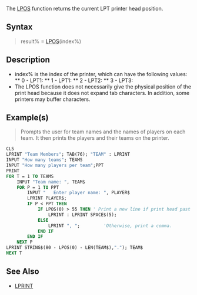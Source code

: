 The [LPOS](LPOS) function returns the current LPT printer head position.


## Syntax

>  result% = [LPOS](LPOS)(index%)


## Description

* index% is the index of the printer, which can have the following values:
** 0 - LPT1:
** 1 - LPT1:
** 2 - LPT2:
** 3 - LPT3:
* The LPOS function does not necessarily give the physical position of the print head because it does not expand tab characters. In addition, some printers may buffer characters.


## Example(s)

> Prompts the user for team names and the names of players on each team. It then prints the players and their teams on the printer.

```vb
CLS
LPRINT "Team Members"; TAB(76); "TEAM" : LPRINT
INPUT "How many teams"; TEAMS
INPUT "How many players per team";PPT
PRINT
FOR T = 1 TO TEAMS
    INPUT "Team name: ", TEAM$
    FOR P = 1 TO PPT
        INPUT "   Enter player name: ", PLAYER$
        LPRINT PLAYER$;
        IF P < PPT THEN
            IF LPOS(0) > 55 THEN ' Print a new line if print head past column 55.
                LPRINT : LPRINT SPACE$(5);
            ELSE
                LPRINT ", ";         'Otherwise, print a comma.
            END IF
        END IF
    NEXT P
LPRINT STRING$(80 - LPOS(0) - LEN(TEAM$),"."); TEAM$
NEXT T

```


## See Also

* [LPRINT](LPRINT)




